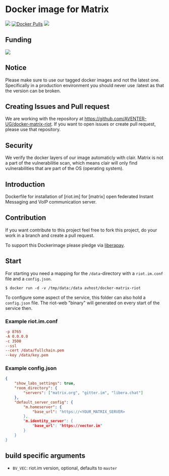 
# Docker image for Matrix

<a href="https://riot.im/app/#/room/#dockermatrix:matrix.aventer.biz" target="_new"><img src="https://img.shields.io/static/v1?label=Chat&message=Matrix&color=brightgreen"></a></span></a>
<a href="https://hub.docker.com/r/avhost/docker-matrix-riot" target="_new">![Docker Pulls](https://img.shields.io/docker/pulls/avhost/docker-matrix)</a>
<a href="https://liberapay.com/docker-matrix" target="_new"><img src="https://img.shields.io/liberapay/receives/AVENTER.svg?logo=liberapay"></a>

## Funding

[![](https://www.paypalobjects.com/en_US/i/btn/btn_donateCC_LG.gif)](https://www.paypal.com/donate/?hosted_button_id=H553XE4QJ9GJ8)

## Notice

Please make sure to use our tagged docker images and not the latest one. Specifically in a production environment you should never use :latest as that the version can be broken.

## Creating Issues and Pull request

We are working with the repository at https://github.com/AVENTER-UG/docker-matrix-riot. If you want to open issues or create pull request, please use that repository.

## Security

We verify the docker layers of our image automaticly with clair. Matrix is not a part of the vulnerabilitie scan, which  means clair will only find vulnerabilities that are part of the OS (operating system).

## Introduction

Dockerfile for installation of [riot.im] for [matrix] open federated Instant
Messaging and VoIP communication server.

## Contribution

If you want contribute to this project feel free to fork this project, do your
work in a branch and create a pull request.

To support this Dockerimage please pledge via [liberapay].

[liberapay]: https://liberapay.com/docker-matrix/

## Start

For starting you need a mapping for the `/data`-directory with
a `riot.im.conf` file and a `config.json`.

    $ docker run -d -v /tmp/data:/data avhost/docker-matrix-riot

To configure some aspect of the service, this folder can also hold
a `config.json` file. The riot-web "binary" will generated on every start of
the service then.


### Example riot.im.conf

```conf
-p 8765
-A 0.0.0.0
-c 3500
--ssl
--cert /data/fullchain.pem
--key /data/key.pem
```

### Example config.json

```json
{
    "show_labs_settings": true,  
    "room_directory": {
        "servers": ["matrix.org", "gitter.im", "libera.chat"]
    },    
    "default_server_config": {
        "m.homeserver": {
            "base_url": "https://<YOUR_MATRIX_SERVER>
        },
        "m.identity_server": {
            "base_url": "https://vector.im"
        }
    }    
}
```


## build specific arguments

* `BV_VEC`: riot.im version, optional, defaults to `master`
